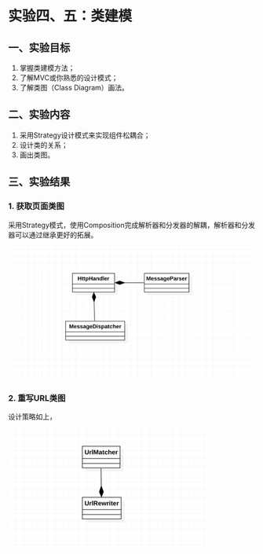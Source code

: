 # 实验四、五：类建模

## 一、实验目标

1. 掌握类建模方法；
2. 了解MVC或你熟悉的设计模式；
3. 了解类图（Class Diagram）画法。

## 二、实验内容

1. 采用Strategy设计模式来实现组件松耦合；
2. 设计类的关系；
3. 画出类图。

## 三、实验结果

### 1. 获取页面类图

采用Strategy模式，使用Composition完成解析器和分发器的解耦，解析器和分发器可以通过继承更好的拓展。

![获取页面类图](./Lab4-5_ClassDiagram1.jpg)

### 2. 重写URL类图

设计策略如上，

![重写URL类图](./Lab4-5_ClassDiagram2.jpg)
